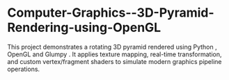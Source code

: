 # Computer-Graphics--3D-Pyramid-Rendering-using-OpenGL
This project demonstrates a rotating 3D pyramid rendered using  Python , OpenGL  and  Glumpy . It applies texture mapping, real-time transformation, and custom vertex/fragment shaders to simulate modern graphics pipeline operations.
